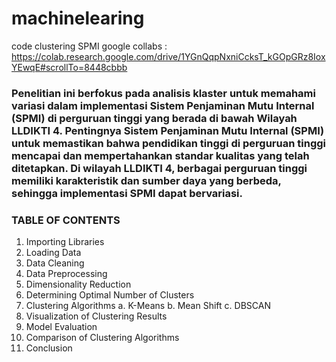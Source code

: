 # machinelearing
code clustering SPMI google collabs : https://colab.research.google.com/drive/1YGnQqpNxniCcksT_kGOpGRz8IoxYEwqE#scrollTo=8448cbbb


### Penelitian ini berfokus pada analisis klaster untuk memahami variasi dalam implementasi Sistem Penjaminan Mutu Internal (SPMI) di perguruan tinggi yang berada di bawah Wilayah LLDIKTI 4. Pentingnya Sistem Penjaminan Mutu Internal (SPMI) untuk memastikan bahwa pendidikan tinggi di perguruan tinggi mencapai dan mempertahankan standar kualitas yang telah ditetapkan. Di wilayah LLDIKTI 4, berbagai perguruan tinggi memiliki karakteristik dan sumber daya yang berbeda, sehingga implementasi SPMI dapat bervariasi.

### TABLE OF CONTENTS
1. Importing Libraries
2. Loading Data
3. Data Cleaning
4. Data Preprocessing
5. Dimensionality Reduction
6. Determining Optimal Number of Clusters
7. Clustering Algorithms
    a. K-Means
    b. Mean Shift
    c. DBSCAN
8. Visualization of Clustering Results
9. Model Evaluation
10. Comparison of Clustering Algorithms
11. Conclusion